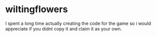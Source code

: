 # wiltingflowers

I spent a long time actually creating the code for the game so i would appreciate if you didnt copy it and claim it as your own.

